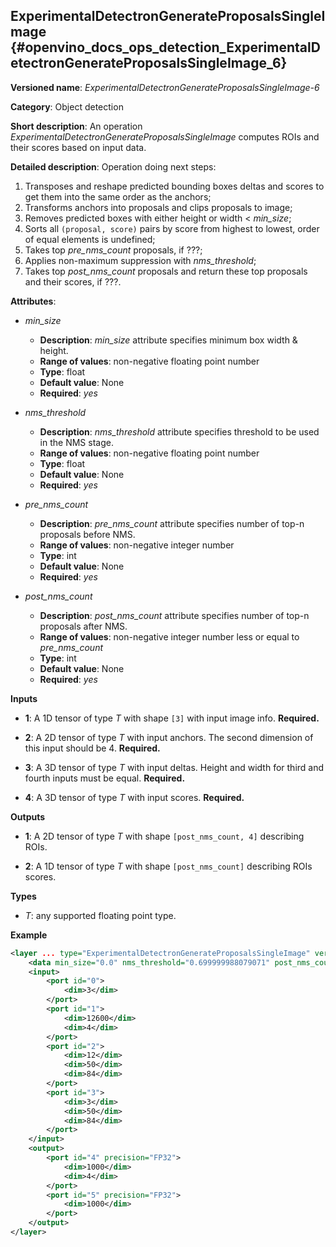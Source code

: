 ## ExperimentalDetectronGenerateProposalsSingleImage <a name="ExperimentalDetectronGenerateProposalsSingleImage"></a> {#openvino_docs_ops_detection_ExperimentalDetectronGenerateProposalsSingleImage_6}

**Versioned name**: *ExperimentalDetectronGenerateProposalsSingleImage-6*

**Category**: Object detection

**Short description**: An operation *ExperimentalDetectronGenerateProposalsSingleImage* computes ROIs and their scores based on input data.

**Detailed description**: Operation doing next steps:

1.  Transposes and reshape predicted bounding boxes deltas and scores to get them into the same order as the anchors;
2.  Transforms anchors into proposals and clips proposals to image;
3.  Removes predicted boxes with either height or width < *min_size*;
4.  Sorts all `(proposal, score)` pairs by score from highest to lowest, order of equal elements is undefined;
5.  Takes top *pre_nms_count* proposals, if ???;
6.  Applies non-maximum suppression with *nms_threshold*;
7.  Takes top *post_nms_count* proposals and return these top proposals and their scores, if ???.

**Attributes**:

* *min_size*

    * **Description**: *min_size* attribute specifies minimum box width & height.
    * **Range of values**: non-negative floating point number
    * **Type**: float
    * **Default value**: None
    * **Required**: *yes*

* *nms_threshold*

    * **Description**: *nms_threshold* attribute specifies threshold to be used in the NMS stage.
    * **Range of values**: non-negative floating point number
    * **Type**: float
    * **Default value**: None
    * **Required**: *yes*

* *pre_nms_count*

    * **Description**: *pre_nms_count* attribute specifies number of top-n proposals before NMS.
    * **Range of values**: non-negative integer number
    * **Type**: int
    * **Default value**: None
    * **Required**: *yes*

* *post_nms_count*

    * **Description**: *post_nms_count* attribute specifies number of top-n proposals after NMS.
    * **Range of values**: non-negative integer number less or equal to *pre_nms_count*
    * **Type**: int
    * **Default value**: None
    * **Required**: *yes*



**Inputs**

* **1**: A 1D tensor of type *T* with shape `[3]` with input image info. **Required.**

* **2**: A 2D tensor of type *T* with input anchors. The second dimension of this input should be 4. **Required.**

* **3**: A 3D tensor of type *T* with input deltas. Height and width for third and fourth inputs must be equal. **Required.**

* **4**: A 3D tensor of type *T* with input scores. **Required.**

**Outputs**

* **1**: A 2D tensor of type *T* with shape `[post_nms_count, 4]` describing ROIs.

* **2**: A 1D tensor of type *T* with shape `[post_nms_count]` describing ROIs scores.

**Types**

* *T*: any supported floating point type.

**Example**

```xml
<layer ... type="ExperimentalDetectronGenerateProposalsSingleImage" version="opset6">
    <data min_size="0.0" nms_threshold="0.699999988079071" post_nms_count="1000" pre_nms_count="1000"/>
    <input>
        <port id="0">
            <dim>3</dim>
        </port>
        <port id="1">
            <dim>12600</dim>
            <dim>4</dim>
        </port>
        <port id="2">
            <dim>12</dim>
            <dim>50</dim>
            <dim>84</dim>
        </port>
        <port id="3">
            <dim>3</dim>
            <dim>50</dim>
            <dim>84</dim>
        </port>
    </input>
    <output>
        <port id="4" precision="FP32">
            <dim>1000</dim>
            <dim>4</dim>
        </port>
        <port id="5" precision="FP32">
            <dim>1000</dim>
        </port>
    </output>
</layer>
```

